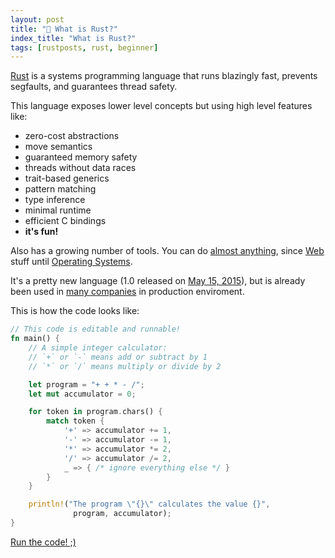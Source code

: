 ```yaml
---
layout: post
title: "📜 What is Rust?"
index_title: "What is Rust?"
tags: [rustposts, rust, beginner]
---
```


[Rust](https://www.rust-lang.org/index.html) is a systems programming language that runs blazingly fast, prevents segfaults, and guarantees thread safety.

This language exposes lower level concepts but using high level features like:

- zero-cost abstractions
- move semantics
- guaranteed memory safety
- threads without data races
- trait-based generics
- pattern matching
- type inference
- minimal runtime
- efficient C bindings
- **it's fun!**

Also has a growing number of tools. You can do [almost anything](https://github.com/kud1ing/awesome-rust), since [Web](https://github.com/kud1ing/awesome-rust#web-programming) stuff until [Operating Systems](https://github.com/kud1ing/awesome-rust#operating-systems).

It's a pretty new language (1.0 released on [May 15, 2015](http://blog.rust-lang.org/2015/05/15/Rust-1.0.html)), but is already been used in [many companies](https://www.rust-lang.org/friends.html) in production enviroment.

This is how the code looks like:

```rust
// This code is editable and runnable!
fn main() {
    // A simple integer calculator:
    // `+` or `-` means add or subtract by 1
    // `*` or `/` means multiply or divide by 2

    let program = "+ + * - /";
    let mut accumulator = 0;

    for token in program.chars() {
        match token {
            '+' => accumulator += 1,
            '-' => accumulator -= 1,
            '*' => accumulator *= 2,
            '/' => accumulator /= 2,
            _ => { /* ignore everything else */ }
        }
    }

    println!("The program \"{}\" calculates the value {}",
              program, accumulator);
}
```
[Run the code! ;)](https://play.rust-lang.org/?code=%2F%2F%20This%20code%20is%20editable%20and%20runnable!%0Afn%20main()%20%7B%0A%20%20%20%20%2F%2F%20A%20simple%20integer%20calculator%3A%0A%20%20%20%20%2F%2F%20%60%2B%60%20or%20%60-%60%20means%20add%20or%20subtract%20by%201%0A%20%20%20%20%2F%2F%20%60*%60%20or%20%60%2F%60%20means%20multiply%20or%20divide%20by%202%0A%0A%20%20%20%20let%20program%20%3D%20%22%2B%20%2B%20*%20-%20%2F%22%3B%0A%20%20%20%20let%20mut%20accumulator%20%3D%200%3B%0A%0A%20%20%20%20for%20token%20in%20program.chars()%20%7B%0A%20%20%20%20%20%20%20%20match%20token%20%7B%0A%20%20%20%20%20%20%20%20%20%20%20%20%27%2B%27%20%3D%3E%20accumulator%20%2B%3D%201%2C%0A%20%20%20%20%20%20%20%20%20%20%20%20%27-%27%20%3D%3E%20accumulator%20-%3D%201%2C%0A%20%20%20%20%20%20%20%20%20%20%20%20%27*%27%20%3D%3E%20accumulator%20*%3D%202%2C%0A%20%20%20%20%20%20%20%20%20%20%20%20%27%2F%27%20%3D%3E%20accumulator%20%2F%3D%202%2C%0A%20%20%20%20%20%20%20%20%20%20%20%20_%20%3D%3E%20%7B%20%2F*%20ignore%20everything%20else%20*%2F%20%7D%0A%20%20%20%20%20%20%20%20%7D%0A%20%20%20%20%7D%0A%0A%20%20%20%20println!(%22The%20program%20%5C%22%7B%7D%5C%22%20calculates%20the%20value%20%7B%7D%22%2C%0A%20%20%20%20%20%20%20%20%20%20%20%20%20%20program%2C%20accumulator)%3B%0A%7D%0A&run=1)

